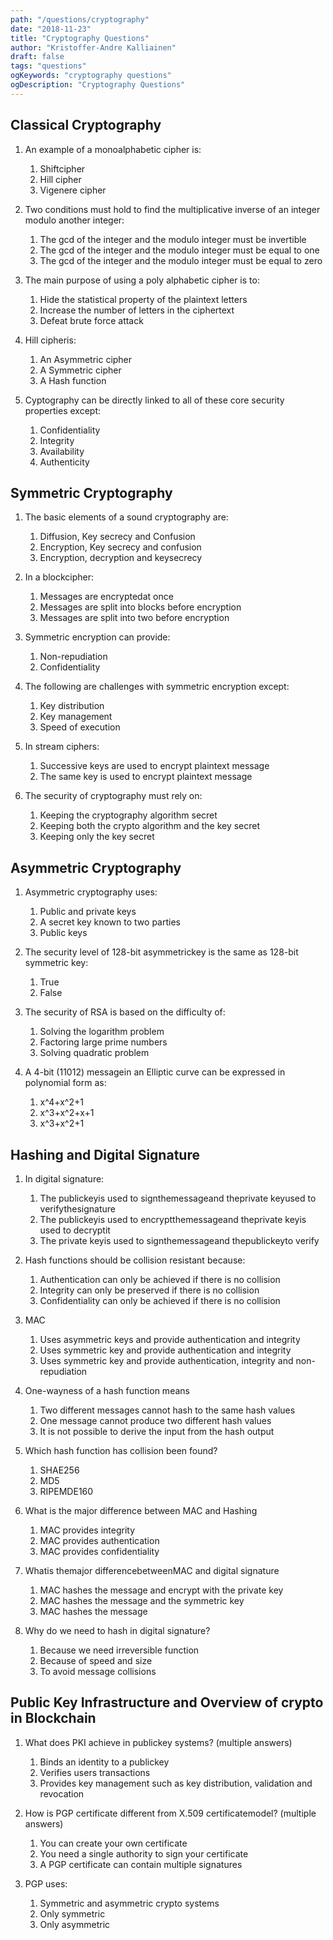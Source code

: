 ```yaml
---
path: "/questions/cryptography"
date: "2018-11-23"
title: "Cryptography Questions"
author: "Kristoffer-Andre Kalliainen"
draft: false
tags: "questions"
ogKeywords: "cryptography questions"
ogDescription: "Cryptography Questions"
---
```


## Classical Cryptography

1. An example of a monoalphabetic cipher is:

   1. Shiftcipher
   2. Hill cipher
   3. Vigenere cipher

2. Two conditions must hold to find the multiplicative inverse of an integer modulo another integer:

   1. The gcd of the integer and the modulo integer must be invertible
   2. The gcd of the integer and the modulo integer must be equal to one
   3. The gcd of the integer and the modulo integer must be equal to zero

3. The main purpose of using a poly alphabetic cipher is to:

   1. Hide the statistical property of the plaintext letters
   2. Increase the number of letters in the ciphertext
   3. Defeat brute force attack

4. Hill cipheris:

   1. An Asymmetric cipher
   2. A Symmetric cipher
   3. A Hash function

5. Cyptography can be directly linked to all of these core security properties except:
   1. Confidentiality
   2. Integrity
   3. Availability
   4. Authenticity

## Symmetric Cryptography

1. The basic elements of a sound cryptography are:

   1. Diffusion, Key secrecy and Confusion
   2. Encryption, Key secrecy and confusion
   3. Encryption, decryption and keysecrecy

2. In a blockcipher:

   1. Messages are encryptedat once
   2. Messages are split into blocks before encryption
   3. Messages are split into two before encryption

3. Symmetric encryption can provide:

   1. Non-repudiation
   2. Confidentiality

4. The following are challenges with symmetric encryption except:

   1. Key distribution
   2. Key management
   3. Speed of execution

5. In stream ciphers:

   1. Successive keys are used to encrypt plaintext message
   2. The same key is used to encrypt plaintext message

6. The security of cryptography must rely on:
   1. Keeping the cryptography algorithm secret
   2. Keeping both the crypto algorithm and the key secret
   3. Keeping only the key secret

## Asymmetric Cryptography

1. Asymmetric cryptography uses:

   1. Public and private keys
   2. A secret key known to two parties
   3. Public keys

2. The security level of 128-bit asymmetrickey is the same as 128-bit symmetric key:

   1. True
   2. False

3. The security of RSA is based on the difficulty of:

   1. Solving the logarithm problem
   2. Factoring large prime numbers
   3. Solving quadratic problem

4. A 4-bit (11012) messagein an Elliptic curve can be expressed in polynomial form as:
   1. x^4+x^2+1
   2. x^3+x^2+x+1
   3. x^3+x^2+1

## Hashing and Digital Signature

1. In digital signature:

   1. The publickeyis used to signthemessageand theprivate keyused to verifythesignature
   2. The publickeyis used to encryptthemessageand theprivate keyis used to decryptit
   3. The private keyis used to signthemessageand thepublickeyto verify

2. Hash functions should be collision resistant because:

   1. Authentication can only be achieved if there is no collision
   2. Integrity can only be preserved if there is no collision
   3. Confidentiality can only be achieved if there is no collision

3. MAC

   1. Uses asymmetric keys and provide authentication and integrity
   2. Uses symmetric key and provide authentication and integrity
   3. Uses symmetric key and provide authentication, integrity and non-repudiation

4. One-wayness of a hash function means

   1. Two different messages cannot hash to the same hash values
   2. One message cannot produce two different hash values
   3. It is not possible to derive the input from the hash output

5. Which hash function has collision been found?

   1. SHAE256
   2. MD5
   3. RIPEMDE160

6. What is the major difference between MAC and Hashing

   1. MAC provides integrity
   2. MAC provides authentication
   3. MAC provides confidentiality

7. Whatis themajor differencebetweenMAC and digital signature

   1. MAC hashes the message and encrypt with the private key
   2. MAC hashes the message and the symmetric key
   3. MAC hashes the message

8. Why do we need to hash in digital signature?
   1. Because we need irreversible function
   2. Because of speed and size
   3. To avoid message collisions

## Public Key Infrastructure and Overview of crypto in Blockchain

1. What does PKI achieve in publickey systems? (multiple answers)

   1. Binds an identity to a publickey
   2. Verifies users transactions
   3. Provides key management such as key distribution, validation and revocation

2. How is PGP certificate different from X.509 certificatemodel? (multiple answers)

   1. You can create your own certificate
   2. You need a single authority to sign your certificate
   3. A PGP certificate can contain multiple signatures

3. PGP uses:
   1. Symmetric and asymmetric crypto systems
   2. Only symmetric
   3. Only asymmetric
